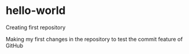 # hello-world
Creating first repository

Making my first changes in the repository to test the commit feature of GitHub

